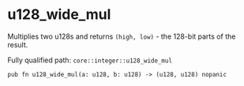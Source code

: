 # u128_wide_mul

Multiplies two u128s and returns `(high, low)` - the 128-bit parts of the result.

Fully qualified path: `core::integer::u128_wide_mul`

<pre><code class="language-rust">pub fn u128_wide_mul(a: u128, b: u128) -&gt; (u128, u128) nopanic</code></pre>

